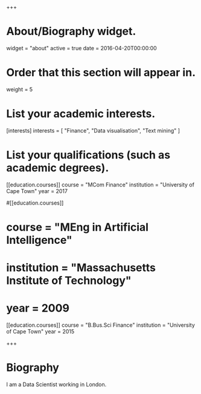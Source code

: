 +++
# About/Biography widget.
widget = "about"
active = true
date = 2016-04-20T00:00:00

# Order that this section will appear in.
weight = 5

# List your academic interests.
[interests]
  interests = [
    "Finance",
    "Data visualisation",
    "Text mining"
  ]

# List your qualifications (such as academic degrees).
[[education.courses]]
  course = "MCom Finance"
  institution = "University of Cape Town"
  year = 2017

#[[education.courses]]
#  course = "MEng in Artificial Intelligence"
#  institution = "Massachusetts Institute of Technology"
#  year = 2009

[[education.courses]]
  course = "B.Bus.Sci Finance"
  institution = "University of Cape Town"
  year = 2015
 
+++

# Biography

I am a Data Scientist working in London.
